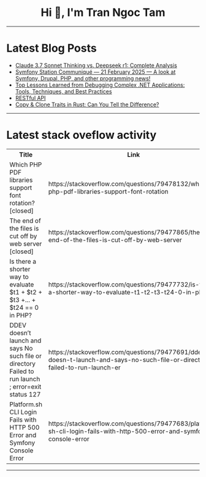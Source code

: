 <h1 align="center">Hi 👋, I'm Tran Ngoc Tam</h1>

---

# Latest Blog Posts 
<!-- BLOG-POST-LIST:START -->
- [Claude 3.7 Sonnet Thinking vs. Deepseek r1: Complete Analysis](https://dev.to/composiodev/claude-37-sonnet-thinking-vs-deepseek-r1-complete-analysis-22p3)
- [Symfony Station Communiqué — 21 February 2025 — A look at Symfony, Drupal, PHP, and other programming news!](https://dev.to/reubenwalker64/symfony-station-communique-21-february-2025-a-look-at-symfony-drupal-php-and-other-1mif)
- [Top Lessons Learned from Debugging Complex .NET Applications: Tools, Techniques, and Best Practices](https://dev.to/leandroveiga/top-lessons-learned-from-debugging-complex-net-applications-tools-techniques-and-best-practices-4pfc)
- [RESTful API](https://dev.to/dvphuc_175/restful-api-39kg)
- [Copy &amp; Clone Traits in Rust: Can You Tell the Difference?](https://dev.to/leapcell/copy-clone-traits-in-rust-can-you-tell-the-difference-400i)
<!-- BLOG-POST-LIST:END -->

---

# Latest stack oveflow activity
<table>
  <tr><th>Title</th><th>Link</th></tr>
  <!-- STACKOVERFLOW:START --><tr><td>Which PHP PDF libraries support font rotation? [closed]</td><td>https://stackoverflow.com/questions/79478132/which-php-pdf-libraries-support-font-rotation</td></tr><tr><td>The end of the files is cut off by web server [closed]</td><td>https://stackoverflow.com/questions/79477865/the-end-of-the-files-is-cut-off-by-web-server</td></tr><tr><td>Is there a shorter way to evaluate $t1 + $t2 + $t3 +... + $t24 == 0 in PHP?</td><td>https://stackoverflow.com/questions/79477732/is-there-a-shorter-way-to-evaluate-t1-t2-t3-t24-0-in-php</td></tr><tr><td>DDEV doesn’t launch and says No such file or directory Failed to run launch ; error=exit status 127</td><td>https://stackoverflow.com/questions/79477691/ddev-doesn-t-launch-and-says-no-such-file-or-directory-failed-to-run-launch-er</td></tr><tr><td>Platform.sh CLI Login Fails with HTTP 500 Error and Symfony Console Error</td><td>https://stackoverflow.com/questions/79477683/platform-sh-cli-login-fails-with-http-500-error-and-symfony-console-error</td></tr><!-- STACKOVERFLOW:END -->
</table>

---


